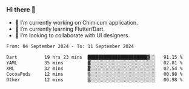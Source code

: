 ### Hi there 👋

<!--
**devcat37/devcat37** is a ✨ _special_ ✨ repository because its `README.md` (this file) appears on your GitHub profile.-->


- 🔭 I’m currently working on Chimicum application.
- 🌱 I’m currently learning Flutter/Dart.
- 👯 I’m looking to collaborate with UI designers.
<!-- - 🤔 I’m looking for help with ... -->

<!--START_SECTION:waka-->

```txt
From: 04 September 2024 - To: 11 September 2024

Dart          19 hrs 23 mins  ██████████████████████▓░░   91.15 %
YAML          35 mins         ▓░░░░░░░░░░░░░░░░░░░░░░░░   02.81 %
XML           32 mins         ▓░░░░░░░░░░░░░░░░░░░░░░░░   02.54 %
CocoaPods     12 mins         ▒░░░░░░░░░░░░░░░░░░░░░░░░   00.98 %
Other         12 mins         ▒░░░░░░░░░░░░░░░░░░░░░░░░   00.98 %
```

<!--END_SECTION:waka-->
